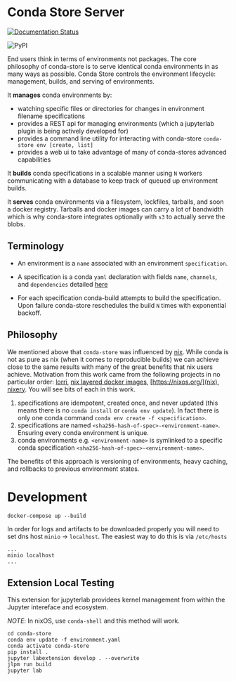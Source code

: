 # Conda Store Server

[![Documentation Status](https://readthedocs.org/projects/conda-store/badge/?version=latest)](https://conda-store.readthedocs.io/en/latest/?badge=latest)

![PyPI](https://img.shields.io/pypi/v/conda-store-server)

End users think in terms of environments not packages. The core
philosophy of conda-store is to serve identical conda environments in
as many ways as possible. Conda Store controls the environment
lifecycle: management, builds, and serving of environments.

It **manages** conda environments by:
 - watching specific files or directories for changes in environment filename specifications 
 - provides a REST api for managing environments (which a jupyterlab plugin is being actively developed for)
 - provides a command line utility for interacting with conda-store `conda-store env [create, list]`
 - provides a web ui to take advantage of many of conda-stores advanced capabilities

It **builds** conda specifications in a scalable manner using `N`
workers communicating with a database to keep track of queued up
environment builds.

It **serves** conda environments via a filesystem, lockfiles,
tarballs, and soon a docker registry. Tarballs and docker images can
carry a lot of bandwidth which is why conda-store integrates
optionally with `s3` to actually serve the blobs.

## Terminology

 - An environment is a `name` associated with an environment `specification`.

 - A specification is a conda `yaml` declaration with fields `name`,
   `channels`, and `dependencies` detailed
   [here](https://docs.conda.io/projects/conda-build/en/latest/resources/package-spec.html)
   
 - For each specification conda-build attempts to build the
   specification. Upon failure conda-store reschedules the build `N`
   times with exponential backoff.

## Philosophy

We mentioned above that `conda-store` was influenced by
[nix](https://nixos.org/). While conda is not as pure as nix (when it
comes to reproducible builds) we can achieve close to the same results
with many of the great benefits that nix users achieve. Motivation
from this work came from the following projects in no particular
order: [lorri](https://github.com/target/lorri), [nix layered docker
images](https://grahamc.com/blog/nix-and-layered-docker-images),
[https://nixos.org/](nix), [nixery](https://nixery.dev/). You will see
bits of each in this work.

1. specifications are idempotent, created once, and never updated
   (this means there is no `conda install` or `conda env update`). In
   fact there is only one conda command `conda env create -f
   <specification>`.
2. specifications are named
   `<sha256-hash-of-spec>-<environment-name>`. Ensuring every conda
   environment is unique.
3. conda environments e.g. `<environment-name>` is symlinked to a
   specific conda specification
   `<sha256-hash-of-spec>-<environment-name>`.

The benefits of this approach is versioning of environments, heavy
caching, and rollbacks to previous environment states. 

# Development

```shell
docker-compose up --build
```

In order for logs and artifacts to be downloaded properly you will
need to set dns host `minio` -> `localhost`. The easiest way to do
this is via `/etc/hosts`

```shell
...
minio localhost
...
```

## Extension Local Testing

This extension for jupyterlab providees kernel management from within
the Jupyter intereface and ecosystem.

*NOTE*: In nixOS, use `conda-shell` and this method will work.

```shell
cd conda-store
conda env update -f environment.yaml
conda activate conda-store
pip install .
jupyter labextension develop . --overwrite
jlpm run build
jupyter lab
```
